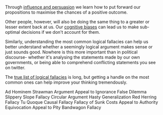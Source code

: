 Through [influence and persuasion](https://github.com/interesting-git/worldly-wisdom/blob/main/mental-models/psychology/influence_and_persuasion.md) we learn how to put forward our propositions to maximise the chances of a positive outcome.

Other people, however, will also be doing the same thing to a greater or lesser extent back at us. Our [cognitive biases](https://github.com/interesting-git/worldly-wisdom/blob/main/mental-models/psychology/biases.md) can lead us to make sub-optimal decisions if we don't account for them.

Similarly, understanding the most common logical fallacies can help us better understand whether a seemingly logical argument makes sense or just sounds good. Nowhere is this more important than in political discourse- whether it's analysing the statements made by our own governments, or being able to comprehend conflicting statements you see on twitter.

The [true list of logical fallacies](https://www.google.com/url?sa=t&source=web&rct=j&url=https://en.m.wikipedia.org/wiki/List_of_fallacies&ved=2ahUKEwiPiYu9jNbyAhXaMVkFHbZXAx0QFnoECAUQAg&sqi=2&usg=AOvVaw3qAHHgqRHBzICUY2sSLqeV) is long, but getting a handle on the most common ones can help improve your thinking tremendously.

Ad Hominem
Strawman Argument
Appeal to Ignorance
False Dilemma
Slippery Slope Fallacy
Circular Argument
Hasty Generalization
Red Herring Fallacy
Tu Quoque
Causal Fallacy
Fallacy of Sunk Costs
Appeal to Authority
Equivocation
Appeal to Pity
Bandwagon Fallacy
